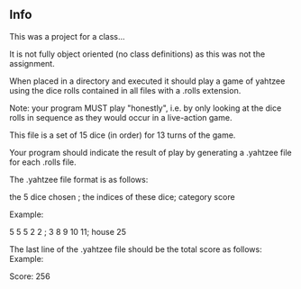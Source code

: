 Info
--------

This was a project for a class...

It is not fully object oriented (no class definitions) as this was not the assignment.

When placed in a directory and executed it should play a game of yahtzee using the dice rolls contained in all files with a .rolls extension. 

Note: your program MUST play "honestly", i.e. by only looking at the dice rolls in sequence as they would occur in a live-action game.

This file is a set of 15 dice (in order) for 13 turns of the game.

Your program should indicate the result of play by generating a .yahtzee file for each .rolls file.

The .yahtzee file format is as follows:

the 5 dice chosen ; the indices of these dice; category score

Example:

5 5 5 2 2 ; 3 8 9 10 11; house 25

The last line of the .yahtzee file should be the total score as follows:
Example:

Score: 256